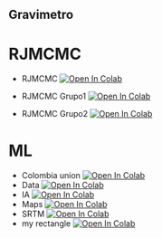 ## Gravimetro

<!-- 
You can use the [editor on GitHub](https://github.com/edwardptera/Gravimetro/edit/main/README.md) to maintain and preview the content for your website in Markdown files.

Whenever you commit to this repository, GitHub Pages will run [Jekyll](https://jekyllrb.com/) to rebuild the pages in your site, from the content in your Markdown files.
-->

# RJMCMC

* RJMCMC
[![Open In Colab](https://colab.research.google.com/assets/colab-badge.svg)](https://colab.research.google.com/github/edwardptera/Gravimetro/blob/main/RJMCMC/RJMCMC.ipynb)

* RJMCMC Grupo1
[![Open In Colab](https://colab.research.google.com/assets/colab-badge.svg)](https://colab.research.google.com/github/edwardptera/Gravimetro/blob/main/RJMCMC/RJMCMC_Grupo1.ipynb)

* RJMCMC Grupo2
[![Open In Colab](https://colab.research.google.com/assets/colab-badge.svg)](https://colab.research.google.com/github/edwardptera/Gravimetro/blob/main/RJMCMC/RJMCMC_Grupo2.ipynb)

# ML

* Colombia union
[![Open In Colab](https://colab.research.google.com/assets/colab-badge.svg)](https://colab.research.google.com/github/edwardptera/Gravimetro/blob/main/ML/Colombia_union.ipynb)
* Data
[![Open In Colab](https://colab.research.google.com/assets/colab-badge.svg)](https://colab.research.google.com/github/edwardptera/Gravimetro/blob/main/ML/Data.ipynb)
* IA
[![Open In Colab](https://colab.research.google.com/assets/colab-badge.svg)](https://colab.research.google.com/github/edwardptera/Gravimetro/blob/main/ML/IA.ipynb)
* Maps
[![Open In Colab](https://colab.research.google.com/assets/colab-badge.svg)](https://colab.research.google.com/github/edwardptera/Gravimetro/blob/main/ML/Maps.ipynb)
* SRTM
[![Open In Colab](https://colab.research.google.com/assets/colab-badge.svg)](https://colab.research.google.com/github/edwardptera/Gravimetro/blob/main/ML/SRTM.ipynb)
* my rectangle
[![Open In Colab](https://colab.research.google.com/assets/colab-badge.svg)](https://colab.research.google.com/github/edwardptera/Gravimetro/blob/main/ML/my_rectangle.ipynb)

<!-- 
### Markdown

Markdown is a lightweight and easy-to-use syntax for styling your writing. It includes conventions for

```markdown
Syntax highlighted code block

# Header 1
## Header 2
### Header 3

- Bulleted
- List

1. Numbered
2. List

**Bold** and _Italic_ and `Code` text

[Link](url) and ![Image](src)
```

For more details see [GitHub Flavored Markdown](https://guides.github.com/features/mastering-markdown/).

### Jekyll Themes

Your Pages site will use the layout and styles from the Jekyll theme you have selected in your [repository settings](https://github.com/edwardptera/Gravimetro/settings/pages). The name of this theme is saved in the Jekyll `_config.yml` configuration file.

### Support or Contact

Having trouble with Pages? Check out our [documentation](https://docs.github.com/categories/github-pages-basics/) or [contact support](https://support.github.com/contact) and we’ll help you sort it out.
-->
